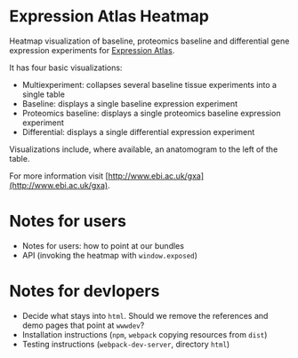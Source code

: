 Expression Atlas Heatmap
========================

Heatmap visualization of baseline, proteomics baseline and differential gene expression experiments for [Expression 
Atlas](http://www.ebi.ac.uk/gxa).

It has four basic visualizations:
* Multiexperiment: collapses several baseline tissue experiments into a single table
* Baseline: displays a single baseline expression experiment
* Proteomics baseline: displays a single proteomics baseline expression experiment
* Differential: displays a single differential expression experiment

Visualizations include, where available, an anatomogram to the left of the table.

For more information visit [http://www.ebi.ac.uk/gxa](http://www.ebi.ac.uk/gxa).

Notes for users
===============
* Notes for users: how to point at our bundles
* API (invoking the heatmap with `window.exposed`)

Notes for devlopers
===================
* Decide what stays into `html`. Should we remove the references and demo pages that point at `wwwdev`? 
* Installation instructions (`npm`, `webpack` copying resources from `dist`)
* Testing instructions (`webpack-dev-server`, directory `html`)